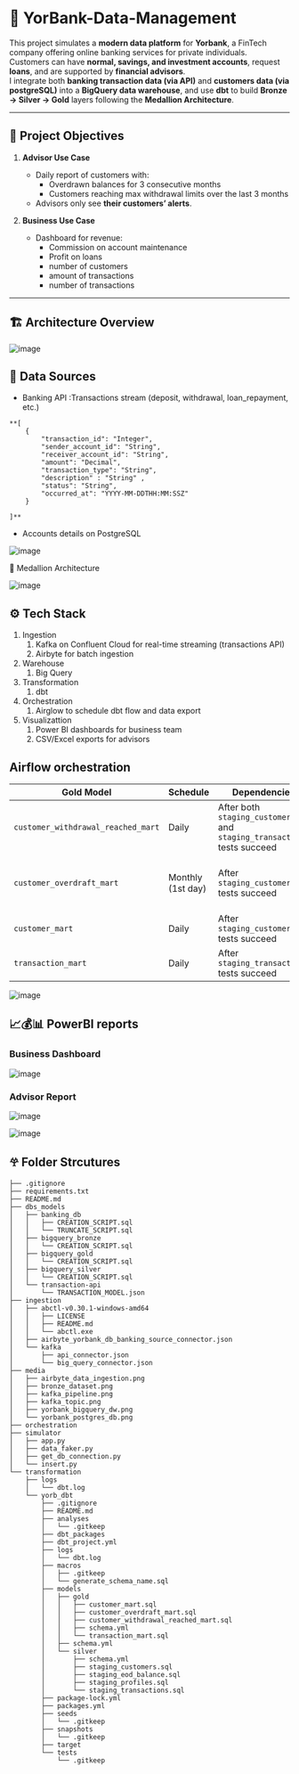 # 🏦 YorBank-Data-Management

This project simulates a **modern data platform** for **Yorbank**, a FinTech company offering online banking services for private individuals.  
Customers can have **normal, savings, and investment accounts**, request **loans**, and are supported by **financial advisors**.  
I integrate both **banking transaction data (via API)** and **customers data (via postgreSQL)** into a **BigQuery data warehouse**, and use **dbt** to build **Bronze → Silver → Gold** layers following the **Medallion Architecture**.

---

## 🚀 Project Objectives

1. **Advisor Use Case**
   - Daily report of customers with:
     - Overdrawn balances for 3 consecutive months  
     - Customers reaching max withdrawal limits over the last 3 months  
   - Advisors only see **their customers’ alerts**.

2. **Business Use Case**
   - Dashboard for revenue:
     - Commission on account maintenance  
     - Profit on loans  
     - number of customers
     - amount of transactions
     - number of transactions

---

## 🏗️ Architecture Overview

![image](media/Architecture.png)

## 📂 Data Sources

- Banking API :Transactions stream (deposit, withdrawal, loan_repayment, etc.)
```
**[
    {
        "transaction_id": "Integer",
        "sender_account_id": "String",
        "receiver_account_id": "String",
        "amount": "Decimal",
        "transaction_type": "String",
        "description" : "String" ,
        "status": "String",
        "occurred_at": "YYYY-MM-DDTHH:MM:SSZ"
    }

]**
```
- Accounts details on PostgreSQL

![image](media/yorbank_postgres_db.png)

🧱 Medallion Architecture

![image](media/yorbank_bigquery_dw.png)


## ⚙️ Tech Stack
1. Ingestion
   1. Kafka on Confluent Cloud for real-time streaming (transactions API)
   2. Airbyte for batch ingestion
2. Warehouse
   1. Big Query
3. Transformation
   1. dbt
4. Orchestration
   1. Airglow to schedule dbt flow and data export
5. Visualizattion
   1. Power BI dashboards for business team
   2. CSV/Excel exports for advisors

## Airflow orchestration 

| Gold Model                         | Schedule          | Dependencies                                                            | dbt Variables                                                                                               |
| ---------------------------------- | ----------------- | ----------------------------------------------------------------------- | ----------------------------------------------------------------------------------------------------------- |
| `customer_withdrawal_reached_mart` | Daily             | After both `staging_customers` and `staging_transactions` tests succeed | `reference_date={{ ds }}`                                                                                   |
| `customer_overdraft_mart`          | Monthly (1st day) | After `staging_customers` tests succeed                                 | `overdraft_first_month`, `overdraft_second_month`, `overdraft_third_month` = last days of previous 3 months |
| `customer_mart`                    | Daily             | After `staging_customers` tests succeed                                 | `reference_date={{ ds }}`                                                                                   |
| `transaction_mart`                 | Daily             | After `staging_transactions` tests succeed                              | `reference_date={{ ds }}`                                                                                   |

![image](media/airflow_orchestration.png)

## 📈💰📊 PowerBI reports

### Business Dashboard

![image](media/yorbank_dashboard.png)

### Advisor Report

![image](media/advisor_report_page_1.png)

![image](media/advisor_report_page_2.png)

## 𖣂 Folder Strcutures
```
├── .gitignore
├── requirements.txt
├── README.md
├── dbs_models
│   ├── banking_db
│   │   ├── CREATION_SCRIPT.sql
│   │   └── TRUNCATE_SCRIPT.sql
│   ├── bigquery_bronze
│   │   └── CREATION_SCRIPT.sql
│   ├── bigquery_gold
│   │   └── CREATION_SCRIPT.sql
│   ├── bigquery_silver
│   │   └── CREATION_SCRIPT.sql
│   └── transaction-api
│       └── TRANSACTION_MODEL.json
├── ingestion
│   ├── abctl-v0.30.1-windows-amd64
│   │   ├── LICENSE
│   │   ├── README.md
│   │   └── abctl.exe
│   ├── airbyte_yorbank_db_banking_source_connector.json
│   └── kafka
│       ├── api_connector.json
│       └── big_query_connector.json
├── media
│   ├── airbyte_data_ingestion.png
│   ├── bronze_dataset.png
│   ├── kafka_pipeline.png
│   ├── kafka_topic.png
│   ├── yorbank_bigquery_dw.png
│   └── yorbank_postgres_db.png
├── orchestration
├── simulator
│   ├── app.py
│   ├── data_faker.py
│   ├── get_db_connection.py
│   └── insert.py
└── transformation
    ├── logs
    │   └── dbt.log
    └── yorb_dbt
        ├── .gitignore
        ├── README.md
        ├── analyses
        │   └── .gitkeep
        ├── dbt_packages
        ├── dbt_project.yml
        ├── logs
        │   └── dbt.log
        ├── macros
        │   ├── .gitkeep
        │   └── generate_schema_name.sql
        ├── models
        │   ├── gold
        │   │   ├── customer_mart.sql
        │   │   ├── customer_overdraft_mart.sql
        │   │   ├── customer_withdrawal_reached_mart.sql
        │   │   ├── schema.yml
        │   │   └── transaction_mart.sql
        │   ├── schema.yml
        │   └── silver
        │       ├── schema.yml
        │       ├── staging_customers.sql
        │       ├── staging_eod_balance.sql
        │       ├── staging_profiles.sql
        │       └── staging_transactions.sql
        ├── package-lock.yml
        ├── packages.yml
        ├── seeds
        │   └── .gitkeep
        ├── snapshots
        │   └── .gitkeep
        ├── target
        └── tests
            └── .gitkeep
```




